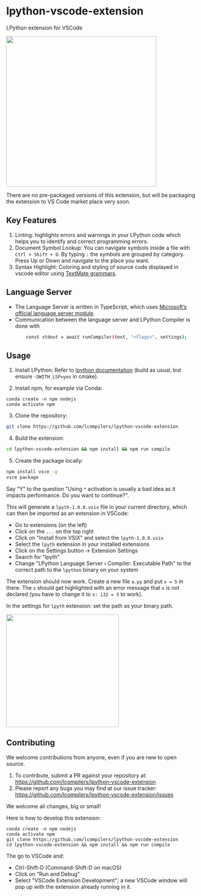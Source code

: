 # lpython-vscode-extension
LPython extension for VSCode

<img src="https://user-images.githubusercontent.com/68434944/183258400-5bd2bc4e-594d-4339-aaa9-0d033215ca58.gif" height=400/>

There are no pre-packaged versions of this extension, but will be packaging the extension to VS Code market place very soon. 

## Key Features

1. Linting: highlights errors and warnings in your LPython code which helps you to identify and correct programming errors.
2. Document Symbol Lookup: You can navigate symbols inside a file with `Ctrl + Shift + O`. By typing `:` the symbols are grouped by category. Press Up or Down and navigate to the place you want.
3. Syntax Highlight: Coloring and styling of source code displayed in vscode editor using [TextMate grammars](https://macromates.com/manual/en/language_grammars).

## Language Server

- The Language Server is written in TypeScript, which uses [Microsoft’s official language server module](https://github.com/microsoft/vscode-languageserver-node). 
- Communication between the language server and LPython Compiler is done with 
    ```bash
        const stdout = await runCompiler(text, "<flags>", settings); 
    ```

## Usage

1. Install LPython: Refer to [lpython documentation](https://github.com/lcompilers/lpython#installation) (build as usual, but ensure `-DWITH_LSP=yes` in cmake).

2. Install npm, for example via Conda:
```
conda create -n npm nodejs
conda activate npm
```

3. Clone the repository:
```bash
git clone https://github.com/lcompilers/lpython-vscode-extension
```

4. Build the extension:
```bash
cd lpython-vscode-extension && npm install && npm run compile
```

5. Create the package locally:
```bash
npm install vsce -g
vsce package
```
Say "Y" to the question "Using `*` activation is usually a bad idea as it impacts performance. Do you want to continue?".

This will generate a `lpyth-1.0.0.vsix` file in your current directory, which
can then be imported as an extension in VSCode:
* Go to extensions (on the left)
* Click on the `...` on the top right
* Click on "Install from VSIX" and select the `lpyth-1.0.0.vsix`
* Select the `lpyth` extension in your installed extensions
* Click on the Settings button -> Extension Settings
* Search for "lpyth"
* Change "LPython Language Server › Compiler: Executable Path" to the correct
  path to the `lpython` binary on your system

The extension should now work. Create a new file `a.py` and put `x = 5` in
there. The `x` should get highlighted with an error message that `x` is not
declared (you have to change it to `x: i32 = 5` to work).


In the settings for `lpyth` extension: set the path as your binary path.

<img src="https://user-images.githubusercontent.com/68434944/183254852-0a68e08c-6094-4c9a-b63b-c2aec83bce3e.png" height=300/>

## Contributing

We welcome contributions from anyone, even if you are new to open source. 

1. To contribute, submit a PR against your repository at: https://github.com/lcompilers/lpython-vscode-extension
2. Please report any bugs you may find at our issue tracker: https://github.com/lcompilers/lpython-vscode-extension/issues

We welcome all changes, big or small! 

Here is how to develop this extension:
```
conda create -n npm nodejs
conda activate npm
git clone https://github.com/lcompilers/lpython-vscode-extension
cd lpython-vscode-extension && npm install && npm run compile
```

The go to VSCode and:

* Ctrl-Shift-D (Command-Shift-D on macOS)
* Click on "Run and Debug"
* Select "VSCode Extension Development"; a new VSCode window will pop up with
  the extension already running in it.
